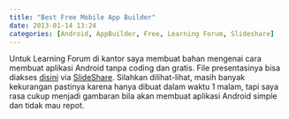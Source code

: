 ```yaml
---
title: "Best Free Mobile App Builder"
date: 2013-01-14 13:24
categories: [Android, AppBuilder, Free, Learning Forum, Slideshare]
---
```


Untuk Learning Forum di kantor saya membuat bahan mengenai cara membuat aplikasi Android tanpa coding dan gratis. File presentasinya bisa diakses [disini][1] via [SlideShare][2]. Silahkan dilihat-lihat, masih banyak kekurangan pastinya karena hanya dibuat dalam waktu 1 malam, tapi saya rasa cukup menjadi gambaran bila akan membuat aplikasi Android simple dan tidak mau repot.

[1]: http://www.slideshare.net/c4hj0/android-tanpacoding
[2]: http://www.slideshare.net
